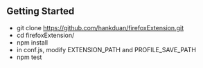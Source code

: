 Getting Started
---------------

- git clone https://github.com/hankduan/firefoxExtension.git
- cd firefoxExtension/
- npm install
- in conf.js, modify EXTENSION_PATH and PROFILE_SAVE_PATH
- npm test
